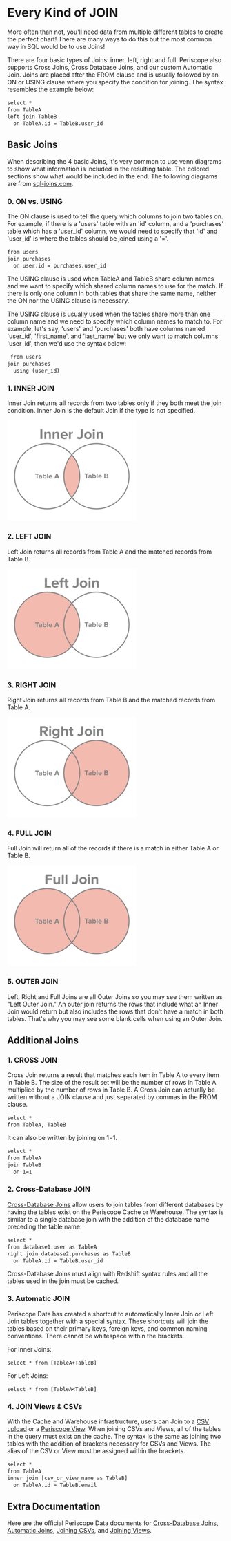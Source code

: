 # Every Kind of JOIN

More often than not, you'll need data from multiple different tables to create the perfect chart! There are many ways to do this but the most common way in SQL would be to use Joins! 

There are four basic types of Joins: inner, left, right and full. Periscope also supports Cross Joins, Cross Database Joins, and our custom Automatic Join. Joins are placed after the FROM clause and is usually followed by an ON or USING clause where you specify the condition for joining. The syntax resembles the example below:

    select *
    from TableA
    left join TableB
      on TableA.id = TableB.user_id

## Basic Joins

When describing the 4 basic Joins, it's very common to use venn diagrams to show what information is included in the resulting table. The colored sections show what would be included in the end. The following diagrams are from [sql-joins.com](http://www.sql-join.com/sql-join-types/).

### 0. ON vs. USING

The ON clause is used to tell the query which columns to join two tables on. For example, if there is a 'users' table with an 'id' column, and a 'purchases' table which has a 'user_id' column, we would need to specify that 'id' and 'user_id' is where the tables should be joined using a '='. 

    from users
    join purchases
      on user.id = purchases.user_id
      
      
The USING clause is used when TableA and TableB share column names and we want to specify which shared column names to use for the match. If there is only one column in both tables that share the same name, neither the ON nor the USING clause is necessary.

The USING clause is usually used when the tables share more than one column name and we need to specify which column names to match to. For example, let's say, 'users' and 'purchases' both have columns named 'user_id',  'first_name', and 'last_name' but we only want to match columns 'user_id', then we'd use the syntax below:      
      
     from users
    join purchases
      using (user_id)    
      
### 1. INNER JOIN

Inner Join returns all records from two tables only if they both meet the join condition. Inner Join is the default Join if the type is not specified.      
      

![inner](/SQL/Every_Kind_of_JOIN/Images/inner.png)

### 2. LEFT JOIN

Left Join returns all records from Table A and the matched records from Table B. 

![left](/SQL/Every_Kind_of_JOIN/Images/left.png)

### 3. RIGHT JOIN

Right Join returns all records from Table B and the matched records from Table A. 

![right](/SQL/Every_Kind_of_JOIN/Images/right.png)

### 4. FULL JOIN

Full Join will return all of the records if there is a match in either Table A or Table B. 

![full](/SQL/Every_Kind_of_JOIN/Images/full.png)

### 5. OUTER JOIN

Left, Right and Full Joins are all Outer Joins so you may see them written as "Left Outer Join." An outer join returns the rows that include what an Inner Join would return but also includes the rows that don't have a match in both tables. That's why you may see some blank cells when using an Outer Join. 

## Additional Joins

### 1. CROSS JOIN

Cross Join returns a result that matches each item in Table A to every item in Table B. The size of the result set will be the number of rows in Table A multiplied by the number of rows in Table B. A Cross Join can actually be written without a JOIN clause and just separated by commas in the FROM clause.

    select *
    from TableA, TableB
    
It can also be written by joining on 1=1.

    select *
    from TableA
    join TableB
      on 1=1
      
### 2. Cross-Database JOIN

[Cross-Database Joins](https://doc.periscopedata.com/article/cross-database-joins) allow users to join tables from different databases by having the tables exist on the Periscope Cache or Warehouse. The syntax is similar to a single database join with the addition of the database name preceding the table name. 

    select *
    from database1.user as TableA
    right join database2.purchases as TableB
      on TableA.id = TableB.user_id
      
Cross-Database Joins must align with Redshift syntax rules and all the tables used in the join must be cached. 

### 3. Automatic JOIN

Periscope Data has created a shortcut to automatically Inner Join or Left Join tables together with a special syntax. These shortcuts will join the tables based on their primary keys, foreign keys, and common naming conventions. There cannot be whitespace within the brackets. 

For Inner Joins:

    select * from [TableA+TableB]
    
For Left Joins:

    select * from [TableA<TableB]
    
### 4. JOIN Views & CSVs

With the Cache and Warehouse infrastructure, users can Join to a [CSV upload](https://doc.periscopedata.com/article/csv-upload#JoinToCSV) or a [Periscope View](https://doc.periscopedata.com/article/joining-views). When joining CSVs and Views, all of the tables in the query must exist on the cache. The syntax is the same as joining two tables with the addition of brackets necessary for CSVs and Views. The alias of the CSV or View must be assigned within the brackets. 

    select *
    from TableA
    inner join [csv_or_view_name as TableB]
      on TableA.id = TableB.email
      
      
## Extra Documentation
Here are the official Periscope Data documents for [Cross-Database Joins](https://doc.periscopedata.com/article/cross-database-joins), [Automatic Joins](https://doc.periscopedata.com/article/automatic-joins), [Joining CSVs](https://doc.periscopedata.com/article/csv-upload#JoinToCSV), and [Joining Views](https://doc.periscopedata.com/article/joining-views). 